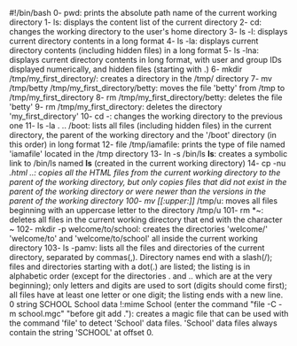 #!/bin/bash
0- pwd: prints the absolute path name of the current working directory
1- ls: displays the content list of the current directory
2- cd: changes the working directory to the user's home directory
3- ls -l: displays current directory contents in a long format
4- ls -la: displays current directory contents (including hidden files) in a long format
5- ls -lna: displays current directory contents in long format, with user and group IDs displayed numerically, and hidden files (starting with .)
6- mkdir /tmp/my_first_directory/: creates a directory in the /tmp/ directory
7- mv /tmp/betty /tmp/my_first_directory/betty: moves the file 'betty' from /tmp to /tmp/my_first_directory
8- rm /tmp/my_first_directory/betty: deletes the file 'betty'
9- rm /tmp/my_first_directory: deletes the directory 'my_first_directory'
10- cd -: changes the working directory to the previous one
11- ls -la . .. /boot: lists all files (including hidden files) in the current directory, the parent of the working directory and the '/boot' directory (in this order) in long format
12- file /tmp/iamafile: prints the type of file named 'iamafile' located in the /tmp directory
13- ln -s /bin/ls __ls__: creates a symbolic link to /bin/ls named __ls__ (created in the current working directory)
14- cp -nu *.html ..: copies all the HTML files from the current working directory to the parent of the working directory, but only copies files that did not exist in the parent of the working directory or were newer than the versions in the parent of the working directory
100- mv [[:upper:]]* /tmp/u: moves all files beginning with an uppercase letter to the directory /tmp/u
101- rm *~: deletes all files in the current working directory that end with the character ~
102- mkdir -p welcome/to/school: creates the directories 'welcome/' 'welcome/to' and 'welcome/to/school' all inside the current working directory
103- ls -pamv: lists all the files and directories of the current directory, separated by commas(,). Directory names end with a slash(/); files and directories starting with a dot(.) are listed; the listing is in alphabetic order (except for the directories . and .. which are at the very beginning); only letters and digits are used to sort (digits should come first); all files have at least one letter or one digit; the listing ends with a new line.
0 string SCHOOL School data
!:mime School
(enter the command "file -C -m school.mgc" "before git add ."): creates a magic file that can be used with the command 'file' to detect 'School' data files. 'School' data files always contain the string 'SCHOOL' at offset 0.
